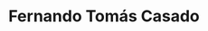 ---
layout: page
title: Fernando Tomás Casado
description: Fernando Tomás Casado
img: assets/img/fernando_tomas.jpg
importance: 1
category: enrolled
redirect: https://www.linkedin.com/in/ftomas/
---